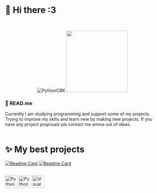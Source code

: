 <div align="left">
<h1>🍪 Hi there :3</h1>
</div>
<br/>

<div align="center" >
<p align="center"> <img src="https://github-readme-stats.vercel.app/api?username=pythonCBK&Stats&hide=issues&show_icons=true&theme=tokyonight&rank_icon=github" alt="PythonCBK" />
  <img src="https://files.catbox.moe/boqi35.png" width="200"  /> 
</div>

### 🌱 READ.me
Currently I am studying programming and support some of my projects. Trying to improve my skills and learn new by making new projects. If you have any project proposals pls contact me amma out of ideas.</h3>
<br/>
<br/>

<div align="left">
<h1>✨ My best projects</h1>
</div>

[![Readme Card](https://github-readme-stats.vercel.app/api/pin/?username=pythonCBK&repo=catbox-client&theme=rose_pine)](https://github.com/pythonCBK/catbox-client)
[![Readme Card](https://github-readme-stats.vercel.app/api/pin/?username=pythonCBK&repo=y2m-pocket&theme=rose_pine)](https://github.com/pythonCBK/y2m-pocket)
<br/>
<br/>

<a href="https://www.python.org/" title="Python"><img src="https://github.com/get-icon/geticon/raw/master/icons/python.svg" alt="Python" width="40px" height="40px"></a>
<a href="https://kivymd.readthedocs.io/en/latest/" title="KiVyMD"><img src="https://kivymd.readthedocs.io/en/latest/_static/logo-kivymd.png" alt="Python" width="40px" height="40px"></a>
<a href="https://code.visualstudio.com/" title="Visual Studio Code"><img src="https://github.com/get-icon/geticon/raw/master/icons/visual-studio-code.svg" alt="Visual Studio Code" width="40px" height="40px"></a>

<!--
**pythonCBK/pythonCBK** is a ✨ _special_ ✨ repository because its `README.md` (this file) appears on your GitHub profile.

Here are some ideas to get you started:

- 🔭 I’m currently working on ...
- 🌱 I’m currently learning ...
- 👯 I’m looking to collaborate on ...
- 🤔 I’m looking for help with ...
- 💬 Ask me about ...
- 📫 How to reach me: ...
- 😄 Pronouns: ...
- ⚡ Fun fact: ...
-->
